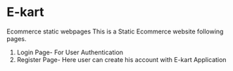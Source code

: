 # E-kart
Ecommerce static webpages
This is a Static Ecommerce  website following pages.
1. Login Page- For User Authentication
2. Register Page- Here user can create his account with E-kart Application
